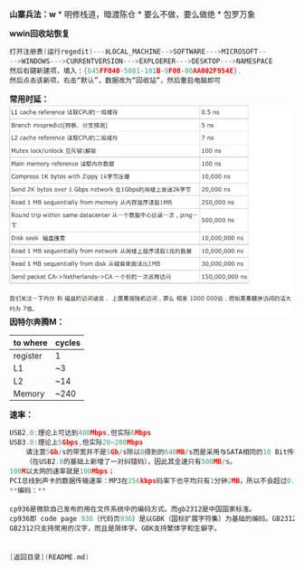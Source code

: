 **山寨兵法：w**
* 
明修栈道，暗渡陈仓
* 
要么不做，要么做绝
* 
包罗万象

**wwin回收站恢复**
```C
打开注册表(运行regedit)---》LOCAL_MACHINE-->SOFTWARE--->MICROSOFT--
-->WINDOWS--->CURRENTVERSION--->EXPLOERER--->DESKTOP--->NAMESPACE
然后右键新建项，填入：{645FFO40-5081-101B-9F08-00AA002F954E}.
然后点击该新项，右击“默认”，数据改为“回收站”，然后重启电脑即可
```

**常用时延：**
![2](time_delay.png)
**因特尔奔腾M：**

| to where | cycles |
| -- | -- |
| register | 1 |
| L1 | ~3 |
| L2 | ~14 |
| Memory | ~240 |
**速率：**
```C
USB2.0:理论上可达到480Mbps,但实际6Mbps
USB3.0:理论上5Gbps,但实际20~200Mbps
    请注意5Gb/s的带宽并不是5Gb/s除以8得到的640MB/s而是采用与SATA相同的10 Bit传输模式
    （在USB2.0的基础上新增了一对纠错码），因此其全速只有500MB/s。
100M以太网的速率就是100Mbps；
PCI总线到声卡的数据传输速率：MP3在256kbps码率下也平均只有1分钟2MB，所以不会超过0.3Mbps（与码率有关）。```
**编码：**

cp936是微软自己发布的用在文件系统中的编码方式。而gb2312是中国国家标准。
cp936即 code page 936（代码页936）是以GBK（国标扩展字符集）为基础的编码。GB2312（国标字符集）只是GBK的一部分。
GB2312只支持常用的汉字，而且是简体字。GBK支持繁体字和生僻字。


[返回目录](README.md)